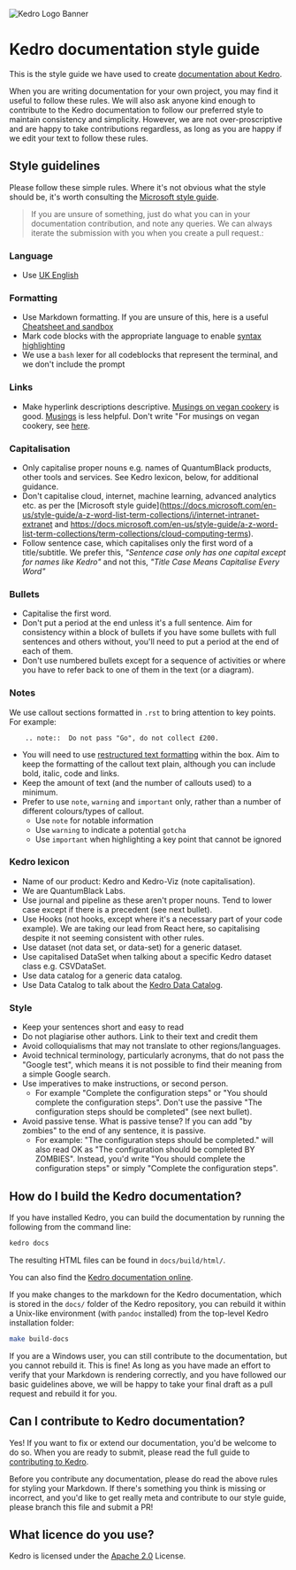 ![Kedro Logo Banner](https://github.com/quantumblacklabs/kedro/blob/develop/static/img/kedro_banner.png)

# Kedro documentation style guide

This is the style guide we have used to create [documentation about Kedro](https://kedro.readthedocs.io/en/stable/).

When you are writing documentation for your own project, you may find it useful to follow these rules. We will also ask anyone kind enough to contribute to the Kedro documentation to follow our preferred style to maintain consistency and simplicity. However, we are not over-proscriptive and are happy to take contributions regardless, as long as you are happy if we edit your text to follow these rules.

## Style guidelines

Please follow these simple rules. Where it's not obvious what the style should be, it's worth consulting the [Microsoft style guide](https://docs.microsoft.com/en-gb/style-guide/welcome/).

>If you are unsure of something, just do what you can in your documentation
>contribution, and note any queries. We can always iterate the submission
>with you when you create a pull request.:

### Language
* Use [UK English](https://www.britishcouncilfoundation.id/en/english/articles/british-and-american-english)

### Formatting
* Use Markdown formatting. If you are unsure of this, here is a useful [Cheatsheet and sandbox](https://daringfireball.net/projects/markdown/dingus)
* Mark code blocks with the appropriate language to enable [syntax highlighting](https://support.codebasehq.com/articles/tips-tricks/syntax-highlighting-in-markdown)
* We use a `bash` lexer for all codeblocks that represent the terminal, and we don't include the prompt

### Links
* Make hyperlink descriptions descriptive. [Musings on vegan cookery](LINK) is good. [Musings](LINK) is less helpful. Don't write "For musings on vegan cookery, see [here](LINK).

### Capitalisation
* Only capitalise proper nouns e.g. names of QuantumBlack products, other tools and services. See Kedro lexicon, below, for additional guidance.
* Don't capitalise cloud, internet, machine learning, advanced analytics etc. as per the [Microsoft style guide](https://docs.microsoft.com/en-us/style-guide/a-z-word-list-term-collections/i/internet-intranet-extranet and https://docs.microsoft.com/en-us/style-guide/a-z-word-list-term-collections/term-collections/cloud-computing-terms).
* Follow sentence case, which capitalises only the first word of a title/subtitle. We prefer this, _"Sentence case only has one capital except for names like Kedro"_ and not this, _"Title Case Means Capitalise Every Word"_

### Bullets
* Capitalise the first word.
* Don't put a period at the end unless it's a full sentence. Aim for consistency within a block of bullets if you have some bullets with full sentences and others without, you'll need to put a period at the end of each of them.
* Don't use numbered bullets except for a sequence of activities or where you have to refer back to one of them in the text (or a diagram).

### Notes
We use callout sections formatted in `.rst` to bring attention to key points. For example:

```eval_rst
    .. note::  Do not pass "Go", do not collect £200.
```

* You will need to use [restructured text formatting](https://thomas-cokelaer.info/tutorials/sphinx/rest_syntax.html) within the box. Aim to keep the formatting of the callout text plain, although you can include bold, italic, code and links.
* Keep the amount of text (and the number of callouts used) to a minimum.
* Prefer to use `note`, `warning` and `important` only, rather than a number of different colours/types of callout.
    * Use `note` for notable information
    * Use `warning` to indicate a potential `gotcha`
    * Use `important` when highlighting a key point that cannot be ignored

### Kedro lexicon

* Name of our product: Kedro and Kedro-Viz (note capitalisation).
* We are QuantumBlack Labs.
* Use journal and pipeline as these aren't proper nouns. Tend to lower case except if there is a precedent (see next bullet).
* Use Hooks (not hooks, except where it's a necessary part of your code example). We are taking our lead from React here, so capitalising despite it not seeming consistent with other rules.
* Use dataset (not data set, or data-set) for a generic dataset.
 * Use capitalised DataSet when talking about a specific Kedro dataset class e.g. CSVDataSet.
* Use data catalog for a generic data catalog.
 * Use Data Catalog to talk about the [Kedro Data Catalog](https://github.com/quantumblacklabs/private-kedro/blob/develop/docs/source/04_user_guide/04_data_catalog.md).

### Style
* Keep your sentences short and easy to read
* Do not plagiarise other authors. Link to their text and credit them
* Avoid colloquialisms that may not translate to other regions/languages.
* Avoid technical terminology, particularly acronyms, that do not pass the "Google test", which means it is not possible to find their meaning from a simple Google search.
* Use imperatives to make instructions, or second person.
  * For example "Complete the configuration steps" or "You should complete the configuration steps". Don't use the passive "The configuration steps should be completed" (see next bullet).
* Avoid passive tense. What is passive tense? If you can add "by zombies" to the end of any sentence, it is passive.
  * For example: "The configuration steps should be completed." will also read OK as "The configuration should be completed BY ZOMBIES". Instead, you'd write "You should complete the configuration steps" or simply "Complete the configuration steps".


## How do I build the Kedro documentation?

If you have installed Kedro, you can build the documentation by running the following from the command line:

```bash
kedro docs
```

The resulting HTML files can be found in `docs/build/html/`.

You can also find the [Kedro documentation online](https://kedro.readthedocs.io/en/stable/).

If you make changes to the markdown for the Kedro documentation, which is stored in the `docs/` folder of the Kedro repository, you can rebuild it within a Unix-like environment (with `pandoc` installed) from the top-level Kedro installation folder:

```bash
make build-docs
```

If you are a Windows user, you can still contribute to the documentation, but you cannot rebuild it. This is fine! As long as you have made an effort to verify that your Markdown is rendering correctly, and you have followed our basic guidelines above, we will be happy to take your final draft as a pull request and rebuild it for you.

## Can I contribute to Kedro documentation?

Yes! If you want to fix or extend our documentation, you'd be welcome to do so. When you are ready to submit, please read the full guide to [contributing to Kedro](../CONTRIBUTING.md).

Before you contribute any documentation, please do read the above rules for styling your Markdown. If there's something you think is missing or incorrect, and you'd like to get really meta and contribute to our style guide, please branch this file and submit a PR!

## What licence do you use?

Kedro is licensed under the [Apache 2.0](../LICENSE.md) License.

